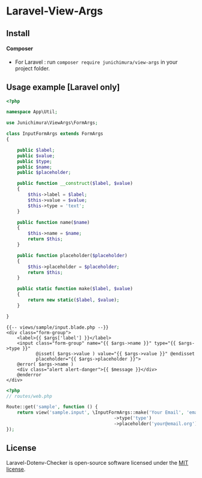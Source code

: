 # Laravel-View-Args

## Install

#### Composer
* For Laravel : run `composer require junichimura/view-args` in your project folder.

## Usage example [Laravel only]

```php
<?php

namespace App\Util;

use Junichimura\ViewArgs\FormArgs;

class InputFormArgs extends FormArgs
{

    public $label;
    public $value;
    public $type;
    public $name;
    public $placeholder;

    public function __construct($label, $value)
    {
        $this->label = $label;
        $this->value = $value;
        $this->type = 'text';
    }

    public function name($name)
    {
        $this->name = $name;
        return $this;
    }

    public function placeholder($placeholder)
    {
        $this->placeholder = $placeholder;
        return $this;
    }

    public static function make($label, $value)
    {
        return new static($label, $value);
    }

}
```

```blade
{{-- views/sample/input.blade.php --}}
<div class="form-group">
    <label>{{ $args['label'] }}</label>
    <input class="form-group" name="{{ $args->name }}" type="{{ $args->type }}"
           @isset( $args->value ) value="{{ $args->value }}" @endisset
           placeholder="{{ $args->placeholder }}">
    @error( $args->name )
    <div class="alert alert-danger">{{ $message }}</div>
    @enderror
</div>
```

```php
<?php
// routes/web.php

Route::get('sample', function () {
    return view('sample.input', \InputFormArgs::make('Your Email', 'email')
                                        ->type('type')
                                        ->placeholder('your@email.org'));
});
```

## License

Laravel-Dotenv-Checker is open-source software licensed under the [MIT license](https://opensource.org/licenses/MIT).

